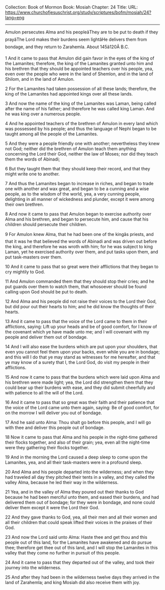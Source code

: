 Collection: Book of Mormon
Book: Mosiah
Chapter: 24
Title: 
URL: https://www.churchofjesuschrist.org/study/scriptures/bofm/mosiah/24?lang=eng

---

Amulon persecutes Alma and his peopleâThey are to be put to death if they prayâThe Lord makes their burdens seem lightâHe delivers them from bondage, and they return to Zarahemla. About 145â120Â B.C.

1 And it came to pass that Amulon did gain favor in the eyes of the king of the Lamanites; therefore, the king of the Lamanites granted unto him and his brethren that they should be appointed teachers over his people, yea, even over the people who were in the land of Shemlon, and in the land of Shilom, and in the land of Amulon.

2 For the Lamanites had taken possession of all these lands; therefore, the king of the Lamanites had appointed kings over all these lands.

3 And now the name of the king of the Lamanites was Laman, being called after the name of his father; and therefore he was called king Laman. And he was king over a numerous people.

4 And he appointed teachers of the brethren of Amulon in every land which was possessed by his people; and thus the language of Nephi began to be taught among all the people of the Lamanites.

5 And they were a people friendly one with another; nevertheless they knew not God; neither did the brethren of Amulon teach them anything concerning the Lord their God, neither the law of Moses; nor did they teach them the words of Abinadi;

6 But they taught them that they should keep their record, and that they might write one to another.

7 And thus the Lamanites began to increase in riches, and began to trade one with another and wax great, and began to be a cunning and a wise people, as to the wisdom of the world, yea, a very cunning people, delighting in all manner of wickedness and plunder, except it were among their own brethren.

8 And now it came to pass that Amulon began to exercise authority over Alma and his brethren, and began to persecute him, and cause that his children should persecute their children.

9 For Amulon knew Alma, that he had been one of the kingâs priests, and that it was he that believed the words of Abinadi and was driven out before the king, and therefore he was wroth with him; for he was subject to king Laman, yet he exercised authority over them, and put tasks upon them, and put task-masters over them.

10 And it came to pass that so great were their afflictions that they began to cry mightily to God.

11 And Amulon commanded them that they should stop their cries; and he put guards over them to watch them, that whosoever should be found calling upon God should be put to death.

12 And Alma and his people did not raise their voices to the Lord their God, but did pour out their hearts to him; and he did know the thoughts of their hearts.

13 And it came to pass that the voice of the Lord came to them in their afflictions, saying: Lift up your heads and be of good comfort, for I know of the covenant which ye have made unto me; and I will covenant with my people and deliver them out of bondage.

14 And I will also ease the burdens which are put upon your shoulders, that even you cannot feel them upon your backs, even while you are in bondage; and this will I do that ye may stand as witnesses for me hereafter, and that ye may know of a surety that I, the Lord God, do visit my people in their afflictions.

15 And now it came to pass that the burdens which were laid upon Alma and his brethren were made light; yea, the Lord did strengthen them that they could bear up their burdens with ease, and they did submit cheerfully and with patience to all the will of the Lord.

16 And it came to pass that so great was their faith and their patience that the voice of the Lord came unto them again, saying: Be of good comfort, for on the morrow I will deliver you out of bondage.

17 And he said unto Alma: Thou shalt go before this people, and I will go with thee and deliver this people out of bondage.

18 Now it came to pass that Alma and his people in the night-time gathered their flocks together, and also of their grain; yea, even all the night-time were they gathering their flocks together.

19 And in the morning the Lord caused a deep sleep to come upon the Lamanites, yea, and all their task-masters were in a profound sleep.

20 And Alma and his people departed into the wilderness; and when they had traveled all day they pitched their tents in a valley, and they called the valley Alma, because he led their way in the wilderness.

21 Yea, and in the valley of Alma they poured out their thanks to God because he had been merciful unto them, and eased their burdens, and had delivered them out of bondage; for they were in bondage, and none could deliver them except it were the Lord their God.

22 And they gave thanks to God, yea, all their men and all their women and all their children that could speak lifted their voices in the praises of their God.

23 And now the Lord said unto Alma: Haste thee and get thou and this people out of this land, for the Lamanites have awakened and do pursue thee; therefore get thee out of this land, and I will stop the Lamanites in this valley that they come no further in pursuit of this people.

24 And it came to pass that they departed out of the valley, and took their journey into the wilderness.

25 And after they had been in the wilderness twelve days they arrived in the land of Zarahemla; and king Mosiah did also receive them with joy.
